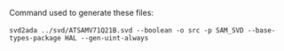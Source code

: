 Command used to generate these files:</br></br>
`
svd2ada ../svd/ATSAMV71Q21B.svd --boolean -o src -p SAM_SVD --base-types-package HAL --gen-uint-always
`

